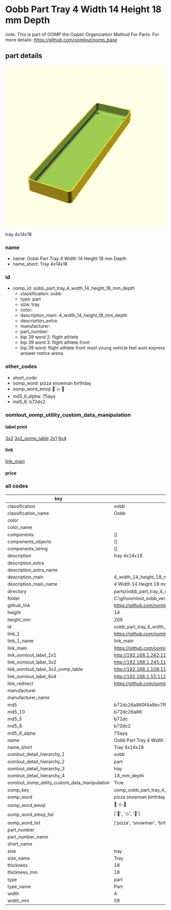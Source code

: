 # Oobb Part Tray 4 Width 14 Height 18 mm Depth  

note: This is part of OOMP the Oopen Organization Method For Parts. For more details: https://github.com/oomlout/oomp_base

##  part details
  

[![](3dpr.png)](3dpr.png)

tray 4x14x18



### name
* name: Oobb Part Tray 4 Width 14 Height 18 mm Depth
* name_short: Tray 4x14x18 
### id
* oomp_id: oobb_part_tray_4_width_14_height_18_mm_depth
  * classification: oobb
  * type: part
  * size: tray
  * color: 
  * description_main: 4_width_14_height_18_mm_depth
  * description_extra: 
  * manufacturer: 
  * part_number: 
  * bip 39 word 2: flight athlete
  * bip 39 word 3: flight athlete front
  * bip 39 word: flight athlete front must young vehicle feel aunt express answer notice arena

### other_codes
* short_code: 
* oomp_word: pizza snowman birthday
* oomp_word_emoji :pizza: :snowman: :birthday:
* md5_6_alpha: 75ayq
* md5_6: b72dc2






### oomlout_oomp_utility_custom_data_manipulation
#### label print
[3x2](http://192.168.1.245:1112/?label=oomp%2075ayq)
[3x2_oomp_table](http://192.168.1.108:1112/?label=oomp%2075ayq)
[2x1](http://192.168.1.242:1112/?label=oomp%2075ayq)
[6x4](http://192.168.1.55:1112/?label=oomp%2075ayq)    

#### link

[link_main](https://github.com/oomlout/oomlout_oobb_version_4_generated_parts/tree/main/navigation_oomp/oobb/part/tray/4_width_14_height_18_mm_depth/part)                              

#### price







### all codes 
| key | value |  
| --- | --- |  
| classification | oobb |  
| classification_name | Oobb |  
| color |  |  
| color_name |  |  
| components | [] |  
| components_objects | [] |  
| components_string | [] |  
| description | tray 4x14x18 |  
| description_extra |  |  
| description_extra_name |  |  
| description_main | 4_width_14_height_18_mm_depth |  
| description_main_name | 4 Width 14 Height 18 mm Depth |  
| directory | parts/oobb_part_tray_4_width_14_height_18_mm_depth |  
| folder | C:\gh\oomlout_oobb_version_4_generated_parts\parts\oobb_part_tray_4_width_14_height_18_mm_depth |  
| github_link | https://github.com/oomlout/oomlout_oomp_part_src/tree/main/parts/oobb_part_tray_4_width_14_height_18_mm_depth |  
| height | 14 |  
| height_mm | 209 |  
| id | oobb_part_tray_4_width_14_height_18_mm_depth |  
| link_1 | https://github.com/oomlout/oomlout_oobb_version_4_generated_parts/tree/main/navigation_oomp/oobb/part/tray/4_width_14_height_18_mm_depth/part |  
| link_1_name | link_main |  
| link_main | https://github.com/oomlout/oomlout_oobb_version_4_generated_parts/tree/main/navigation_oomp/oobb/part/tray/4_width_14_height_18_mm_depth/part |  
| link_oomlout_label_2x1 | http://192.168.1.242:1112/?label=oomp%2075ayq |  
| link_oomlout_label_3x2 | http://192.168.1.245:1112/?label=oomp%2075ayq |  
| link_oomlout_label_3x2_oomp_table | http://192.168.1.108:1112/?label=oomp%2075ayq |  
| link_oomlout_label_6x4 | http://192.168.1.55:1112/?label=oomp%2075ayq |  
| link_redirect | https://github.com/oomlout/oomlout_oobb_version_4_generated_parts/tree/main/parts/oobb_tray_04_14_18 |  
| manufacturer |  |  
| manufacturer_name |  |  
| md5 | b72dc26a860f4a9bc7ffa920ba838ac7 |  
| md5_10 | b72dc26a86 |  
| md5_5 | b72dc |  
| md5_6 | b72dc2 |  
| md5_6_alpha | 75ayq |  
| name | Oobb Part Tray 4 Width 14 Height 18 mm Depth |  
| name_short | Tray 4x14x18  |  
| oomlout_detail_hierarchy_1 | oobb |  
| oomlout_detail_hierarchy_2 | part |  
| oomlout_detail_hierarchy_3 | tray |  
| oomlout_detail_hierarchy_4 | 18_mm_depth |  
| oomlout_oomp_utility_custom_data_manipulation | True |  
| oomp_key | oomp_oobb_part_tray_4_width_14_height_18_mm_depth |  
| oomp_word | pizza snowman birthday |  
| oomp_word_emoji | :pizza: :snowman: :birthday: |  
| oomp_word_emoji_list | [':pizza:', ':snowman:', ':birthday:'] |  
| oomp_word_list | ['pizza', 'snowman', 'birthday'] |  
| part_number |  |  
| part_number_name |  |  
| short_name |  |  
| size | tray |  
| size_name | Tray |  
| thickness | 18 |  
| thickness_mm | 18 |  
| type | part |  
| type_name | Part |  
| width | 4 |  
| width_mm | 59 |  
